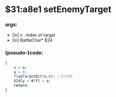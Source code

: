 ﻿
# $31:a8e1 setEnemyTarget



### args:
+ [in] x : index of target
+ [in] BattleChar* $24

### (pseudo-)code:
```js
{
	x = a;
	a = 0;
	flagTargetBit(a,x);	//$fd20
	$24[y = #2f] = a;
	return;
}
```



